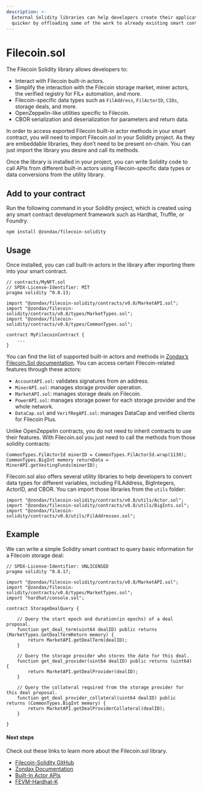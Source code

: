```yaml
---
description: >-
  External Solidity libraries can help developers create their applications
  quicker by offloading some of the work to already existing smart contracts.
---
```


# Filecoin.sol

The Filecoin Solidity library allows developers to:

* Interact with Filecoin built-in actors.
* Simplify the interaction with the Filecoin storage market, miner actors, the verified registry for FIL+ automation, and more.
* Filecoin-specific data types such as `FilAddress`, `FilActorID`, `CIDs`, storage deals, and more.
* OpenZeppelin-like utilities specific to Filecoin.
* CBOR serialization and deserialization for parameters and return data.

In order to access exported Filecoin built-in actor methods in your smart contract, you will need to import Filecoin.sol in your Solidity project. As they are embeddable libraries, they don’t need to be present on-chain. You can just import the library you desire and call its methods.

Once the library is installed in your project, you can write Solidity code to call APIs from different built-in actors using Filecoin-specific data types or data conversions from the utility library.

## Add to your contract

Run the following command in your Solidity project, which is created using any smart contract development framework such as Hardhat, Truffle, or Foundry.

```shell
npm install @zondax/filecoin-solidity
```

## Usage

Once installed, you can call built-in actors in the library after importing them into your smart contract.

```solidity
// contracts/MyNFT.sol
// SPDX-License-Identifier: MIT
pragma solidity ^0.8.13;

import "@zondax/filecoin-solidity/contracts/v0.8/MarketAPI.sol";
import "@zondax/filecoin-solidity/contracts/v0.8/types/MarketTypes.sol";
import "@zondax/filecoin-solidity/contracts/v0.8/types/CommonTypes.sol";

contract MyFilecoinContract {
    ...
}
```

You can find the list of supported built-in actors and methods in [Zondax’s Filecoin.Sol documentation](https://docs.zondax.ch/fevm/filecoin-solidity/api/). You can access certain Filecoin-related features through these actors:

* `AccountAPI.sol`: validates signatures from an address.
* `MinerAPI.sol`: manages storage provider operation.
* `MarketAPI.sol`: manages storage deals on Filecoin.
* `PowerAPI.sol`: manages storage power for each storage provider and the whole network.
* `DataCap.sol` and `VerifRegAPI.sol`: manages DataCap and verified clients for Filecoin Plus.

Unlike OpenZeppelin contracts, you do not need to inherit contracts to use their features. With Filecoin.sol you just need to call the methods from those solidity contracts:

```solidity
CommonTypes.FilActorId minerID = CommonTypes.FilActorId.wrap(1130);
CommonTypes.BigInt memory returnData = MinerAPI.getVestingFunds(minerID);
```

Filecoin.sol also offers several utility libraries to help developers to convert data types for different variables, including FILAddress, BigIntegers, ActorID, and CBOR. You can import those libraries from the `utils` folder:

```solidity
import "@zondax/filecoin-solidity/contracts/v0.8/utils/Actor.sol";
import "@zondax/filecoin-solidity/contracts/v0.8/utils/BigInts.sol";
import "@zondax/filecoin-solidity/contracts/v0.8/utils/FilAddresses.sol";
```

## Example

We can write a simple Solidity smart contract to query basic information for a Filecoin storage deal:

```solidity
// SPDX-License-Identifier: UNLICENSED
pragma solidity ^0.8.17;

import "@zondax/filecoin-solidity/contracts/v0.8/MarketAPI.sol";
import "@zondax/filecoin-solidity/contracts/v0.8/types/MarketTypes.sol";
import "hardhat/console.sol";

contract StorageDealQuery {

    // Query the start epoch and duration(in epochs) of a deal proposal.
    function get_deal_term(uint64 dealID) public returns (MarketTypes.GetDealTermReturn memory) {
        return MarketAPI.getDealTerm(dealID);
    }

    // Query the storage provider who stores the date for this deal.
    function get_deal_provider(uint64 dealID) public returns (uint64) {
        return MarketAPI.getDealProvider(dealID);
    }

    // Query the collateral required from the storage provider for this deal proposal.
    function get_deal_provider_collateral(uint64 dealID) public returns (CommonTypes.BigInt memory) {
        return MarketAPI.getDealProviderCollateral(dealID);
    }
    
}
```

#### Next steps

Check out these links to learn more about the Filecoin.sol library.

* [Filecoin-Solidity GitHub](https://github.com/filecoin-project/filecoin-solidity)
* [Zondax Documentation](https://docs.zondax.ch/fevm/filecoin-solidity/)
* [Built-In Actor APIs](https://docs.zondax.ch/fevm/filecoin-solidity/api/)
* [FEVM-Hardhat-K](https://github.com/filecoin-project/FEVM-Hardhat-Kit/)

